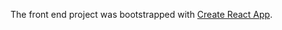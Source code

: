 The front end project was bootstrapped with [Create React App](https://github.com/facebookincubator/create-react-app).

